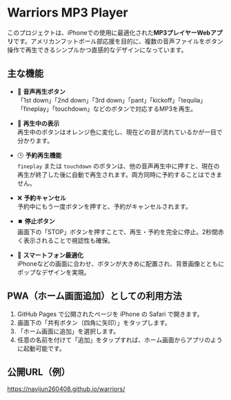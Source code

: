 # Warriors MP3 Player

このプロジェクトは、iPhoneでの使用に最適化された**MP3プレイヤーWebアプリ**です。アメリカンフットボール部応援を目的に、複数の音声ファイルをボタン操作で再生できるシンプルかつ直感的なデザインになっています。

## 主な機能

- 🎵 **音声再生ボタン**  
  「1st down」「2nd down」「3rd down」「pant」「kickoff」「tequila」「fineplay」「touchdown」などのボタンで対応するMP3を再生。

- 🔁 **再生中の表示**  
  再生中のボタンはオレンジ色に変化し、現在どの音が流れているかが一目で分かります。

- 🕓 **予約再生機能**  
  `fineplay` または `touchdown` のボタンは、他の音声再生中に押すと、現在の再生が終了した後に自動で再生されます。両方同時に予約することはできません。

- ❌ **予約キャンセル**  
  予約中にもう一度ボタンを押すと、予約がキャンセルされます。

- ⏹️ **停止ボタン**  
  画面下の「STOP」ボタンを押すことで、再生・予約を完全に停止。2秒間赤く表示されることで視認性も確保。

- 📱 **スマートフォン最適化**  
  iPhoneなどの画面に合わせ、ボタンが大きめに配置され、背景画像とともにポップなデザインを実現。

## PWA（ホーム画面追加）としての利用方法

1. GitHub Pages で公開されたページを iPhone の Safari で開きます。
2. 画面下の「共有ボタン（四角に矢印）」をタップします。
3. 「ホーム画面に追加」を選択します。
4. 任意の名前を付けて「追加」をタップすれば、ホーム画面からアプリのように起動可能です。

## 公開URL（例）
https://navijun260408.github.io/warriors/
